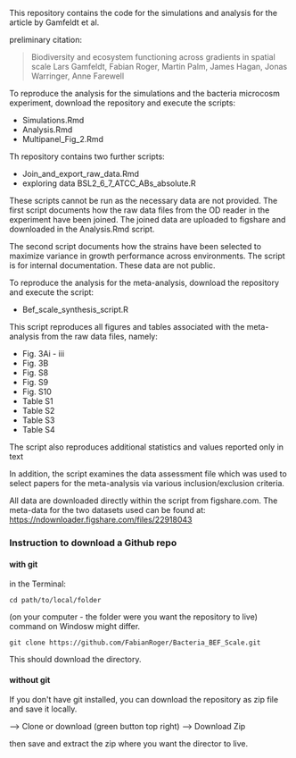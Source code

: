 


This repository contains the code for the simulations and analysis for the article by Gamfeldt et al. 

preliminary citation: 

> Biodiversity and ecosystem functioning across gradients in spatial scale
Lars Gamfeldt, Fabian Roger, Martin Palm, James Hagan, Jonas Warringer, Anne Farewell


To reproduce the analysis for the simulations and the bacteria microcosm experiment, download the repository and execute the scripts:

+ Simulations.Rmd
+ Analysis.Rmd
+ Multipanel_Fig_2.Rmd

Th repository contains two further scripts: 

+ Join_and_export_raw_data.Rmd
+ exploring data BSL2_6_7_ATCC_ABs_absolute.R


These scripts cannot be run as the necessary data are not provided. The first script documents how the raw data files from the OD reader in the experiment have been joined. The joined data are uploaded to figshare and downloaded in the Analysis.Rmd script. 

The second script documents how the strains have been selected to maximize variance in growth performance across environments. The script is for internal documentation. These data are not public. 


To reproduce the analysis for the meta-analysis, download the repository and execute the script:

+ Bef_scale_synthesis_script.R

This script reproduces all figures and tables associated with the meta-analysis from the raw data files, namely:

+ Fig. 3Ai - iii
+ Fig. 3B
+ Fig. S8
+ Fig. S9
+ Fig. S10
+ Table S1
+ Table S2
+ Table S3
+ Table S4

The script also reproduces additional statistics and values reported only in text

In addition, the script examines the data assessment file which was used to select papers for the meta-analysis via various inclusion/exclusion criteria.

All data are downloaded directly within the script from figshare.com. The meta-data for the two datasets used can be found at: https://ndownloader.figshare.com/files/22918043



### Instruction to download a Github repo

#### with git

in the Terminal:

```cd path/to/local/folder``` 

(on your computer - the folder were you want the repository to live) command on Windosw might differ. 


```git clone https://github.com/FabianRoger/Bacteria_BEF_Scale.git```

This should download the directory. 

#### without git
If you don't have git installed, you can download the repository as zip file and save it locally. 

--> Clone or download (green button top right)
--> Download Zip

then save and extract the zip where you want the director to live. 